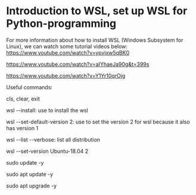 # Introduction to WSL, set up WSL for Python-programming 
For more information about how to install WSL (Windows Subsystem for Linux), we can watch some tutorial videos below:
https://www.youtube.com/watch?v=ypvjxw5qBK0

https://www.youtube.com/watch?v=aIYhaeJa90g&t=399s

https://www.youtube.com/watch?v=Y1Yr10qrOjg

Useful commands:

cls, clear, exit

wsl --install: use to install the wsl

wsl --set-default-version 2: use to set the version 2 for wsl because it also has version 1

wsl --list --verbose: list all distribution

wsl --set-version Ubuntu-18.04 2

sudo update -y

sudo apt update -y

sudo apt upgrade -y


